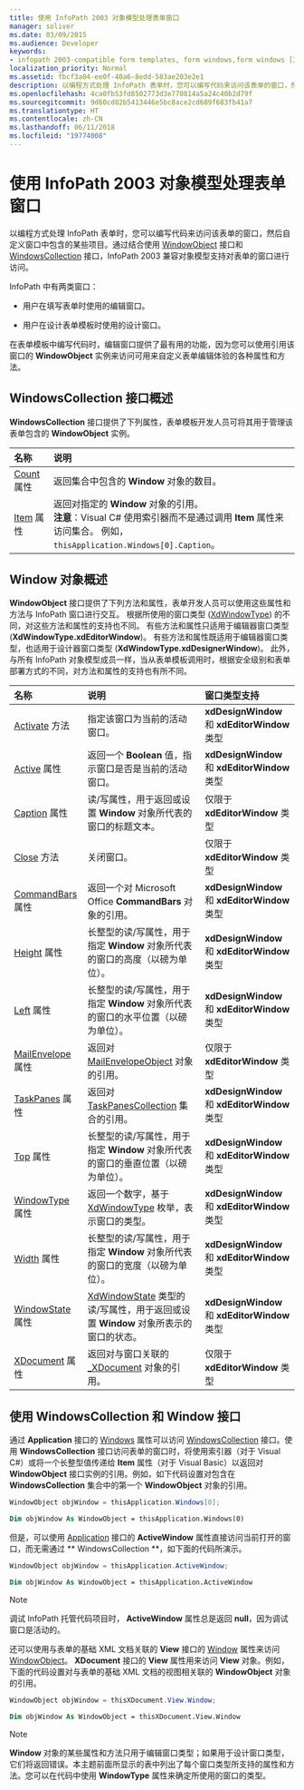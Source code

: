 ```yaml
---
title: 使用 InfoPath 2003 对象模型处理表单窗口
manager: soliver
ms.date: 03/09/2015
ms.audience: Developer
keywords:
- infopath 2003-compatible form templates, form windows,form windows [InfoPath 2007], InfoPath 2003-compatible form templates
localization_priority: Normal
ms.assetid: fbcf3a04-ee0f-40a6-8edd-583ae203e2e1
description: 以编程方式处理 InfoPath 表单时，您可以编写代码来访问该表单的窗口，然后自定义窗口中包含的某些项目。通过结合使用 WindowObject 接口和 WindowsCollection 接口，InfoPath 2003 兼容对象模型支持对表单的窗口进行访问。
ms.openlocfilehash: 4ca0fb53fd8502773d3e770814a5a24c40b2d79f
ms.sourcegitcommit: 9d60cd82b5413446e5bc8ace2cd689f683fb41a7
ms.translationtype: HT
ms.contentlocale: zh-CN
ms.lasthandoff: 06/11/2018
ms.locfileid: "19774008"
---
```

# <a name="work-with-form-windows-using-the-infopath-2003-object-model"></a>使用 InfoPath 2003 对象模型处理表单窗口

以编程方式处理 InfoPath 表单时，您可以编写代码来访问该表单的窗口，然后自定义窗口中包含的某些项目。通过结合使用 [WindowObject](https://msdn.microsoft.com/library/Microsoft.Office.Interop.InfoPath.SemiTrust.WindowObject.aspx) 接口和 [WindowsCollection](https://msdn.microsoft.com/library/Microsoft.Office.Interop.InfoPath.SemiTrust.WindowsCollection.aspx) 接口，InfoPath 2003 兼容对象模型支持对表单的窗口进行访问。 
  
InfoPath 中有两类窗口：
  
- 用户在填写表单时使用的编辑窗口。
    
- 用户在设计表单模板时使用的设计窗口。
    
在表单模板中编写代码时，编辑窗口提供了最有用的功能，因为您可以使用引用该窗口的 **WindowObject** 实例来访问可用来自定义表单编辑体验的各种属性和方法。 
  
## <a name="overview-of-the-windowscollection-interface"></a>WindowsCollection 接口概述

**WindowsCollection** 接口提供了下列属性，表单模板开发人员可将其用于管理该表单包含的 **WindowObject** 实例。 
  
|**名称**|**说明**|
|:-----|:-----|
|[Count](https://msdn.microsoft.com/library/Microsoft.Office.Interop.InfoPath.SemiTrust.Windows.Count.aspx) 属性  <br/> |返回集合中包含的 **Window** 对象的数目。  <br/> |
|[Item](https://msdn.microsoft.com/library/Microsoft.Office.Interop.InfoPath.SemiTrust.Windows.Item.aspx) 属性  <br/> |返回对指定的 **Window** 对象的引用。  <br/> **注意**：Visual C# 使用索引器而不是通过调用 **Item** 属性来访问集合。 例如，`thisApplication.Windows[0].Caption`。           |
   
## <a name="overview-of-the-window-object"></a>Window 对象概述

**WindowObject** 接口提供了下列方法和属性，表单开发人员可以使用这些属性和方法与 InfoPath 窗口进行交互。 根据所使用的窗口类型 ([XdWindowType](https://msdn.microsoft.com/library/Microsoft.Office.Interop.InfoPath.SemiTrust.XdWindowType.aspx)) 的不同，对这些方法和属性的支持也不同。 有些方法和属性只适用于编辑器窗口类型 (**XdWindowType.xdEditorWindow**)。 有些方法和属性既适用于编辑器窗口类型，也适用于设计器窗口类型 (**XdWindowType.xdDesignerWindow**)。 此外，与所有 InfoPath 对象模型成员一样，当从表单模板调用时，根据安全级别和表单部署方式的不同，对方法和属性的支持也有所不同。
  
|**名称**|**说明**|**窗口类型支持**|
|:-----|:-----|:-----|
|[Activate](https://msdn.microsoft.com/library/Microsoft.Office.Interop.InfoPath.SemiTrust.Window2.Activate.aspx) 方法  <br/> |指定该窗口为当前的活动窗口。  <br/> |**xdDesignWindow** 和 **xdEditorWindow** 类型  <br/> |
|[Active](https://msdn.microsoft.com/library/Microsoft.Office.Interop.InfoPath.SemiTrust.Window2.Active.aspx) 属性  <br/> |返回一个 **Boolean** 值，指示窗口是否是当前的活动窗口。  <br/> |**xdDesignWindow** 和 **xdEditorWindow** 类型  <br/> |
|[Caption](https://msdn.microsoft.com/library/Microsoft.Office.Interop.InfoPath.SemiTrust.Window2.Caption.aspx) 属性  <br/> |读/写属性，用于返回或设置 **Window** 对象所代表的窗口的标题文本。  <br/> |仅限于 **xdEditorWindow** 类型  <br/> |
|[Close](https://msdn.microsoft.com/library/Microsoft.Office.Interop.InfoPath.SemiTrust.Window2.Close.aspx) 方法  <br/> |关闭窗口。  <br/> |仅限于 **xdEditorWindow** 类型  <br/> |
|[CommandBars](https://msdn.microsoft.com/library/Microsoft.Office.Interop.InfoPath.SemiTrust.Window2.CommandBars.aspx) 属性  <br/> |返回一个对 Microsoft Office **CommandBars** 对象的引用。  <br/> |**xdDesignWindow** 和 **xdEditorWindow** 类型  <br/> |
|[Height](https://msdn.microsoft.com/library/Microsoft.Office.Interop.InfoPath.SemiTrust.Window2.Height.aspx) 属性  <br/> |长整型的读/写属性，用于指定 **Window** 对象所代表的窗口的高度（以磅为单位）。  <br/> |**xdDesignWindow** 和 **xdEditorWindow** 类型  <br/> |
|[Left](https://msdn.microsoft.com/library/Microsoft.Office.Interop.InfoPath.SemiTrust.Window2.Left.aspx) 属性  <br/> |长整型的读/写属性，用于指定 **Window** 对象所代表的窗口的水平位置（以磅为单位）。  <br/> |**xdDesignWindow** 和 **xdEditorWindow** 类型  <br/> |
|[MailEnvelope](https://msdn.microsoft.com/library/Microsoft.Office.Interop.InfoPath.SemiTrust.Window2.MailEnvelope.aspx) 属性  <br/> |返回对 [MailEnvelopeObject](https://msdn.microsoft.com/library/Microsoft.Office.Interop.InfoPath.SemiTrust.MailEnvelopeObject.aspx) 对象的引用。  <br/> |仅限于 **xdEditorWindow** 类型  <br/> |
|[TaskPanes](https://msdn.microsoft.com/library/Microsoft.Office.Interop.InfoPath.SemiTrust.Window2.TaskPanes.aspx) 属性  <br/> |返回对 [TaskPanesCollection](https://msdn.microsoft.com/library/Microsoft.Office.Interop.InfoPath.SemiTrust.TaskPanesCollection.aspx) 集合的引用。  <br/> |**xdDesignWindow** 和 **xdEditorWindow** 类型  <br/> |
|[Top](https://msdn.microsoft.com/library/Microsoft.Office.Interop.InfoPath.SemiTrust.Window2.Top.aspx) 属性  <br/> |长整型的读/写属性，用于指定 **Window** 对象所代表的窗口的垂直位置（以磅为单位）。  <br/> |**xdDesignWindow** 和 **xdEditorWindow** 类型  <br/> |
|[WindowType](https://msdn.microsoft.com/library/Microsoft.Office.Interop.InfoPath.SemiTrust.Window2.WindowType.aspx) 属性  <br/> |返回一个数字，基于 [XdWindowType](https://msdn.microsoft.com/library/Microsoft.Office.Interop.InfoPath.SemiTrust.XdWindowType.aspx) 枚举，表示窗口的类型。  <br/> |**xdDesignWindow** 和 **xdEditorWindow** 类型  <br/> |
|[Width](https://msdn.microsoft.com/library/Microsoft.Office.Interop.InfoPath.SemiTrust.Window2.Width.aspx) 属性  <br/> |长整型的读/写属性，用于指定 **Window** 对象所代表的窗口的宽度（以磅为单位）。  <br/> |**xdDesignWindow** 和 **xdEditorWindow** 类型  <br/> |
|[WindowState](https://msdn.microsoft.com/library/Microsoft.Office.Interop.InfoPath.SemiTrust.Window2.WindowState.aspx) 属性  <br/> |[XdWindowState](https://msdn.microsoft.com/library/Microsoft.Office.Interop.InfoPath.SemiTrust.XdWindowState.aspx) 类型的读/写属性，用于返回或设置 **Window** 对象所表示的窗口的状态。  <br/> |**xdDesignWindow** 和 **xdEditorWindow** 类型  <br/> |
|[XDocument](https://msdn.microsoft.com/library/Microsoft.Office.Interop.InfoPath.SemiTrust.Window2.XDocument.aspx) 属性  <br/> |返回对与窗口关联的 [_XDocument](https://msdn.microsoft.com/library/Microsoft.Office.Interop.InfoPath.SemiTrust._XDocument.aspx) 对象的引用。  <br/> |仅限于 **xdEditorWindow** 类型  <br/> |
   
## <a name="using-the-windowscollection-and-window-interfaces"></a>使用 WindowsCollection 和 Window 接口

通过 **Application** 接口的 [Windows](https://msdn.microsoft.com/library/Microsoft.Office.Interop.InfoPath.SemiTrust._Application2.Windows.aspx) 属性可以访问 [WindowsCollection](https://msdn.microsoft.com/library/Microsoft.Office.Interop.InfoPath.SemiTrust.Application.aspx) 接口。使用 **WindowsCollection** 接口访问表单的窗口时，将使用索引器（对于 Visual C#）或将一个长整型值传递给 **Item** 属性（对于 Visual Basic）以返回对 **WindowObject** 接口实例的引用。例如，如下代码设置对包含在 **WindowsCollection** 集合中的第一个 **WindowObject** 对象的引用。
  
```cs
WindowObject objWindow = thisApplication.Windows[0];
```

```vb
Dim objWindow As WindowObject = thisApplication.Windows(0)
```

但是，可以使用 [Application](https://msdn.microsoft.com/library/Microsoft.Office.Interop.InfoPath.SemiTrust._Application2.ActiveWindow.aspx) 接口的 **ActiveWindow** 属性直接访问当前打开的窗口，而无需通过 ** WindowsCollection **，如下面的代码所演示。
  
```cs
WindowObject objWindow = thisApplication.ActiveWindow;
```

```vb
Dim objWindow As WindowObject = thisApplication.ActiveWindow
```

> [!NOTE]
> 调试 InfoPath 托管代码项目时， **ActiveWindow** 属性总是返回 **null**，因为调试窗口是活动的。 
  
还可以使用与表单的基础 XML 文档关联的 **View** 接口的 [Window](https://msdn.microsoft.com/library/Microsoft.Office.Interop.InfoPath.SemiTrust.View.Window.aspx) 属性来访问 [WindowObject](https://msdn.microsoft.com/library/Microsoft.Office.Interop.InfoPath.SemiTrust.View.aspx)。 **XDocument** 接口的 **View** 属性用来访问 **View** 对象。例如，下面的代码设置对与表单的基础 XML 文档的视图相关联的 **WindowObject** 对象的引用。 
  
```cs
WindowObject objWindow = thisXDocument.View.Window;
```

```vb
Dim objWindow As WindowObject = thisXDocument.View.Window
```

> [!NOTE]
> **Window** 对象的某些属性和方法只用于编辑窗口类型；如果用于设计窗口类型，它们将返回错误。本主题前面所显示的表中列出了每个窗口类型所支持的属性和方法。您可以在代码中使用 **WindowType** 属性来确定所使用的窗口的类型。 
  

